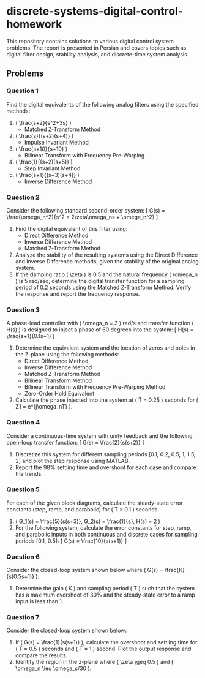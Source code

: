 # discrete-systems-digital-control-homework
This repository contains solutions to various digital control system problems. The report is presented in Persian and covers topics such as digital filter design, stability analysis, and discrete-time system analysis.
## Problems

### Question 1

Find the digital equivalents of the following analog filters using the specified methods:

1. \( \frac{s+2}{s^2+3s} \)
   - Matched Z-Transform Method
2. \( \frac{s}{(s+2)(s+4)} \)
   - Impulse Invariant Method
3. \( \frac{s+10}{s+10} \)
   - Bilinear Transform with Frequency Pre-Warping
4. \( \frac{1}{(s+2)(s+5)} \)
   - Step Invariant Method
5. \( \frac{s+1}{(s+3)(s+4)} \)
   - Inverse Difference Method

### Question 2

Consider the following standard second-order system:
\[ G(s) = \frac{\omega_n^2}{s^2 + 2\zeta\omega_ns + \omega_n^2} \]

1. Find the digital equivalent of this filter using:
   - Direct Difference Method
   - Inverse Difference Method
   - Matched Z-Transform Method
2. Analyze the stability of the resulting systems using the Direct Difference and Inverse Difference methods, given the stability of the original analog system.
3. If the damping ratio \( \zeta \) is 0.5 and the natural frequency \( \omega_n \) is 5 rad/sec, determine the digital transfer function for a sampling period of 0.2 seconds using the Matched Z-Transform Method. Verify the response and report the frequency response.

### Question 3

A phase-lead controller with \( \omega_n = 3 \) rad/s and transfer function \( H(s) \) is designed to inject a phase of 60 degrees into the system:
\[ H(s) = \frac{s+1}{0.1s+1} \]

1. Determine the equivalent system and the location of zeros and poles in the Z-plane using the following methods:
   - Direct Difference Method
   - Inverse Difference Method
   - Matched Z-Transform Method
   - Bilinear Transform Method
   - Bilinear Transform with Frequency Pre-Warping Method
   - Zero-Order Hold Equivalent
2. Calculate the phase injected into the system at \( T = 0.25 \) seconds for \( Z1 = e^{j\omega_nT} \).

### Question 4

Consider a continuous-time system with unity feedback and the following open-loop transfer function:
\[ G(s) = \frac{2}{s(s+2)} \]

1. Discretize this system for different sampling periods [0.1, 0.2, 0.5, 1, 1.5, 2] and plot the step response using MATLAB.
2. Report the 98% settling time and overshoot for each case and compare the trends.

### Question 5

For each of the given block diagrams, calculate the steady-state error constants (step, ramp, and parabolic) for \( T = 0.1 \) seconds.

1. \( G_1(s) = \frac{5}{s(s+3)}, G_2(s) = \frac{1}{s}, H(s) = 2 \)
2. For the following system, calculate the error constants for step, ramp, and parabolic inputs in both continuous and discrete cases for sampling periods [0.1, 0.5]:
   \[ G(s) = \frac{10}{s(s+1)} \]

### Question 6

Consider the closed-loop system shown below where \( G(s) = \frac{K}{s(0.5s+1)} \):

1. Determine the gain \( K \) and sampling period \( T \) such that the system has a maximum overshoot of 30% and the steady-state error to a ramp input is less than 1.

### Question 7

Consider the closed-loop system shown below:

1. If \( G(s) = \frac{1}{s(s+1)} \), calculate the overshoot and settling time for \( T = 0.5 \) seconds and \( T = 1 \) second. Plot the output response and compare the results.
2. Identify the region in the z-plane where \( \zeta \geq 0.5 \) and \( \omega_n \leq \omega_s/30 \).
